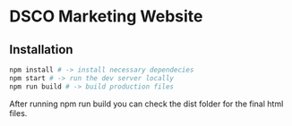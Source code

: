 # DSCO Marketing Website

## Installation

```bash
npm install # -> install necessary dependecies
npm start # -> run the dev server locally
npm run build # -> build production files
```

After running npm run build you can check the dist folder for the final html files.
